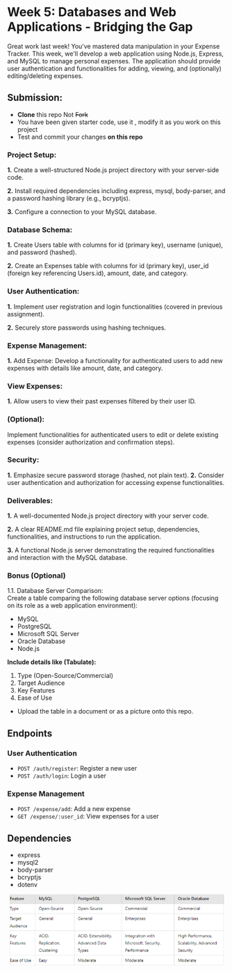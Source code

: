 # Week 5: Databases and Web Applications - Bridging the Gap 

Great work last week! You've mastered data manipulation in your Expense Tracker. This week, we'll develop a web application using Node.js, Express, and MySQL to manage personal expenses. The application should provide user authentication and functionalities for adding, viewing, and (optionally) editing/deleting expenses.

## Submission: 
* **Clone** this repo Not ~~Fork~~
* You have been given starter code, use it , modify it as you work on this project
* Test and commit your changes **on this repo**

### Project Setup:
**1.** Create a well-structured Node.js project directory with your server-side code.

**2.** Install required dependencies including express, mysql, body-parser, and a password hashing library (e.g., bcryptjs).

**3.** Configure a connection to your MySQL database.

### Database Schema:
**1.** Create Users table with columns for id (primary key), username (unique), and password (hashed).

**2.** Create an Expenses table with columns for id (primary key), user_id (foreign key referencing Users.id), amount, date, and category.

### User Authentication:
**1.** Implement user registration and login functionalities (covered in previous assignment).

**2.** Securely store passwords using hashing techniques.

### Expense Management:
**1.** Add Expense: Develop a functionality for authenticated users to add new expenses with details like amount, date, and category.

### View Expenses: 
**1.** Allow users to view their past expenses filtered by their user ID.

### (Optional): 
Implement functionalities for authenticated users to edit or delete existing expenses (consider authorization and confirmation steps).

### Security:
**1.** Emphasize secure password storage (hashed, not plain text).
**2.** Consider user authentication and authorization for accessing expense functionalities.

### Deliverables:

**1.** A well-documented Node.js project directory with your server code.

**2.** A clear README.md file explaining project setup, dependencies, functionalities, and instructions to run the application.

**3.** A functional Node.js server demonstrating the required functionalities and interaction with the MySQL database.

### Bonus (Optional)

1.1. Database Server Comparison:  
Create a table comparing the following database server options (focusing on its role as a web application environment): 
* MySQL
* PostgreSQL
* Microsoft SQL Server
* Oracle Database
* Node.js 

**Include details like (Tabulate):**

1. Type (Open-Source/Commercial)
2. Target Audience
3. Key Features
4. Ease of Use

* Upload the table in a document or as a picture onto this repo. 
## Endpoints
### User Authentication
- `POST /auth/register`: Register a new user
- `POST /auth/login`: Login a user

### Expense Management
- `POST /expense/add`: Add a new expense
- `GET /expense/:user_id`: View expenses for a user

## Dependencies
- express
- mysql2
- body-parser
- bcryptjs
- dotenv


![alt text](assignment.PNG)